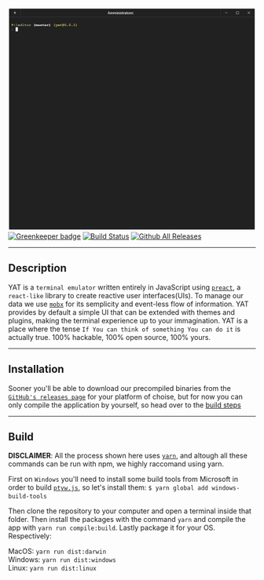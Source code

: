 ![](https://github.com/LucaT1/yat/blob/master/screenshots/first.png?raw=true)
[![Greenkeeper badge](https://badges.greenkeeper.io/LucaT1/yat.svg)](https://greenkeeper.io/)
[![Build Status](https://travis-ci.org/LucaT1/yat.svg?branch=master)](https://travis-ci.org/LucaT1/yat)
[![Github All Releases](https://img.shields.io/github/downloads/LucaT1/yat/total.svg)]()

***

## Description
YAT is a `terminal emulator` written entirely in JavaScript using [`preact`](https://github.com/developit/preact), a `react-like` library to create reactive user interfaces(UIs). To manage our data we use [`mobx`](https://github.com/mobxjs/mobx) for its semplicity and event-less flow of information. YAT provides by default a simple UI that can be extended with themes and plugins, making the terminal experience up to your immagination. YAT is a place where the tense `If You can think of something You can do it` is actually true. 100% hackable, 100% open source, 100% yours.

***

## Installation
Sooner you'll be able to download our precompiled binaries from the [`GitHub's releases page`](https://github.com/LucaT1/yat/releases) for your platform of choise, but for now you can only compile the application by yourself, so head over to the [build steps](#build)

***

## Build
**DISCLAIMER**: All the process shown here uses [`yarn`](https://yarnpkg.com), and altough all these commands can be run with npm, we highly raccomand using yarn.

First on `Windows` you'll need to install some build tools from Microsoft in order to build [`ptyw.js`](https://github.com/iiegor/ptyw.js/tree/master), so let's install them:
`$ yarn global add windows-build-tools`

Then clone the repository to your computer and open a terminal inside that folder.
Then install the packages with the command `yarn` and compile the app with `yarn run compile:build`. Lastly package it for your OS. Respectively:

MacOS:   `yarn run dist:darwin`<br>
Windows: `yarn run dist:windows`<br>
Linux:   `yarn run dist:linux`<br>
